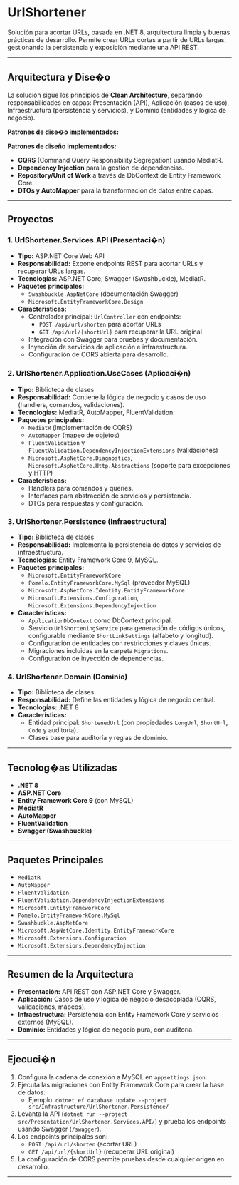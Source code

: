 # UrlShortener

Solución para acortar URLs, basada en .NET 8, arquitectura limpia y buenas prácticas de desarrollo. Permite crear URLs cortas a partir de URLs largas, gestionando la persistencia y exposición mediante una API REST.

---

## Arquitectura y Dise�o

La solución sigue los principios de **Clean Architecture**, separando responsabilidades en capas: Presentación (API), Aplicación (casos de uso), Infraestructura (persistencia y servicios), y Dominio (entidades y lógica de negocio).

**Patrones de dise�o implementados:**

**Patrones de diseño implementados:**
- **CQRS** (Command Query Responsibility Segregation) usando MediatR.
- **Dependency Injection** para la gestión de dependencias.
- **Repository/Unit of Work** a través de DbContext de Entity Framework Core.
- **DTOs y AutoMapper** para la transformación de datos entre capas.

---

## Proyectos

### 1. UrlShortener.Services.API (Presentaci�n)

- **Tipo:** ASP.NET Core Web API
- **Responsabilidad:** Expone endpoints REST para acortar URLs y recuperar URLs largas.
- **Tecnologías:** ASP.NET Core, Swagger (Swashbuckle), MediatR.
- **Paquetes principales:**
  - `Swashbuckle.AspNetCore` (documentación Swagger)
  - `Microsoft.EntityFrameworkCore.Design`
- **Características:**
  - Controlador principal: `UrlController` con endpoints:
    - `POST /api/url/shorten` para acortar URLs
    - `GET /api/url/{shortUrl}` para recuperar la URL original
  - Integración con Swagger para pruebas y documentación.
  - Inyección de servicios de aplicación e infraestructura.
  - Configuración de CORS abierta para desarrollo.

### 2. UrlShortener.Application.UseCases (Aplicaci�n)

- **Tipo:** Biblioteca de clases
- **Responsabilidad:** Contiene la lógica de negocio y casos de uso (handlers, comandos, validaciones).
- **Tecnologías:** MediatR, AutoMapper, FluentValidation.
- **Paquetes principales:**
  - `MediatR` (implementación de CQRS)
  - `AutoMapper` (mapeo de objetos)
  - `FluentValidation` y `FluentValidation.DependencyInjectionExtensions` (validaciones)
  - `Microsoft.AspNetCore.Diagnostics`, `Microsoft.AspNetCore.Http.Abstractions` (soporte para excepciones y HTTP)
- **Características:**
  - Handlers para comandos y queries.
  - Interfaces para abstracción de servicios y persistencia.
  - DTOs para respuestas y configuración.

### 3. UrlShortener.Persistence (Infraestructura)

- **Tipo:** Biblioteca de clases
- **Responsabilidad:** Implementa la persistencia de datos y servicios de infraestructura.
- **Tecnologías:** Entity Framework Core 9, MySQL.
- **Paquetes principales:**
  - `Microsoft.EntityFrameworkCore`
  - `Pomelo.EntityFrameworkCore.MySql` (proveedor MySQL)
  - `Microsoft.AspNetCore.Identity.EntityFrameworkCore`
  - `Microsoft.Extensions.Configuration`, `Microsoft.Extensions.DependencyInjection`
- **Características:**
  - `ApplicationDbContext` como DbContext principal.
  - Servicio `UrlShorteningService` para generación de códigos únicos, configurable mediante `ShortLinkSettings` (alfabeto y longitud).
  - Configuración de entidades con restricciones y claves únicas.
  - Migraciones incluidas en la carpeta `Migrations`.
  - Configuración de inyección de dependencias.

### 4. UrlShortener.Domain (Dominio)

- **Tipo:** Biblioteca de clases
- **Responsabilidad:** Define las entidades y lógica de negocio central.
- **Tecnologías:** .NET 8
- **Características:**
  - Entidad principal: `ShortenedUrl` (con propiedades `LongUrl`, `ShortUrl`, `Code` y auditoría).
  - Clases base para auditoría y reglas de dominio.

---

## Tecnolog�as Utilizadas

- **.NET 8**
- **ASP.NET Core**
- **Entity Framework Core 9** (con MySQL)
- **MediatR**
- **AutoMapper**
- **FluentValidation**
- **Swagger (Swashbuckle)**

---

## Paquetes Principales

- `MediatR`
- `AutoMapper`
- `FluentValidation`
- `FluentValidation.DependencyInjectionExtensions`
- `Microsoft.EntityFrameworkCore`
- `Pomelo.EntityFrameworkCore.MySql`
- `Swashbuckle.AspNetCore`
- `Microsoft.AspNetCore.Identity.EntityFrameworkCore`
- `Microsoft.Extensions.Configuration`
- `Microsoft.Extensions.DependencyInjection`

---

## Resumen de la Arquitectura

- **Presentación:** API REST con ASP.NET Core y Swagger.
- **Aplicación:** Casos de uso y lógica de negocio desacoplada (CQRS, validaciones, mapeos).
- **Infraestructura:** Persistencia con Entity Framework Core y servicios externos (MySQL).
- **Dominio:** Entidades y lógica de negocio pura, con auditoría.

---

## Ejecuci�n

1. Configura la cadena de conexión a MySQL en `appsettings.json`.
2. Ejecuta las migraciones con Entity Framework Core para crear la base de datos:
   - Ejemplo: `dotnet ef database update --project src/Infrastructure/UrlShortener.Persistence/`
3. Levanta la API (`dotnet run --project src/Presentation/UrlShortener.Services.API/`) y prueba los endpoints usando Swagger (`/swagger`).
4. Los endpoints principales son:
   - `POST /api/url/shorten` (acortar URL)
   - `GET /api/url/{shortUrl}` (recuperar URL original)
5. La configuración de CORS permite pruebas desde cualquier origen en desarrollo.

---